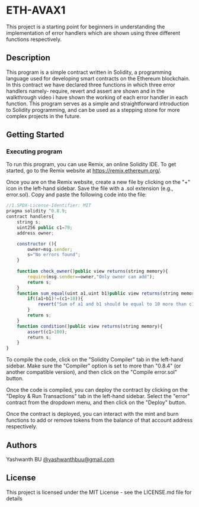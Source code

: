 # ETH-AVAX1

This project is a starting point for beginners in understanding the implementation of error handlers which are shown using three different functions respectively.

## Description

This program is a simple contract written in Solidity, a programming language used for developing smart contracts on the Ethereum blockchain. In this contract we have declared three functions in which three error handlers namely- require, revert and assert are shown and in the walkthrough video i have shown the working of each error handler in each function. This program serves as a simple and straightforward introduction to Solidity programming, and can be used as a stepping stone for more complex projects in the future.

## Getting Started

### Executing program

To run this program, you can use Remix, an online Solidity IDE. To get started, go to the Remix website at https://remix.ethereum.org/.

Once you are on the Remix website, create a new file by clicking on the "+" icon in the left-hand sidebar. Save the file with a .sol extension (e.g., error.sol). Copy and paste the following code into the file:

```javascript
//1.SPDX-License-Identifier: MIT
pragma solidity ^0.8.9;
contract handlers{
    string s;
    uint256 public c1=70;
    address owner;

    constructor (){
        owner=msg.sender;
        s="No errors found";
    }
    
    function check_owner()public view returns(string memory){
        require(msg.sender==owner,"Only owner can add");
        return s;
    }
    function sum_equal(uint a1,uint b1)public view returns(string memory){
        if((a1+b1)!=(c1+10)){
            revert("Sum of a1 and b1 should be equal to 10 more than c1");
        }
        return s;
    }
    function condition()public view returns(string memory){
        assert(c1>100);
        return s;
    }
}

```

To compile the code, click on the "Solidity Compiler" tab in the left-hand sidebar. Make sure the "Compiler" option is set to more than "0.8.4" (or another compatible version), and then click on the "Compile error.sol" button.

Once the code is compiled, you can deploy the contract by clicking on the "Deploy & Run Transactions" tab in the left-hand sidebar. Select the "error" contract from the dropdown menu, and then click on the "Deploy" button.

Once the contract is deployed, you can interact with the mint and burn functions to add or remove tokens from the balance of that account address respectively.

## Authors

Yashwanth BU
[@yashwanthbuu@gmail.com](https://twitter.com/metacraftersio)


## License

This project is licensed under the MIT License - see the LICENSE.md file for details
